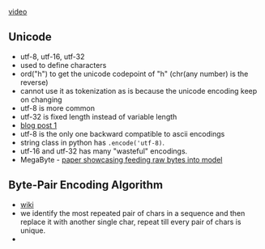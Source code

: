 [video](https://youtu.be/zduSFxRajkE)

## Unicode
- utf-8, utf-16, utf-32
- used to define characters
- ord("h") to get the unicode codepoint of "h" (chr(any number) is the reverse)
- cannot use it as tokenization as is because the unicode encoding keep on changing
- utf-8 is more common
- utf-32 is fixed length instead of variable length
- [blog post 1](https://www.reedbeta.com/blog/programmers-intro-to-unicode/) 
- utf-8 is the only one backward compatible to ascii encodings
- string class in python has `.encode('utf-8)`.
- utf-16 and utf-32 has many "wasteful" encodings.
- MegaByte - [paper showcasing feeding raw bytes into model](https://arxiv.org/abs/2305.07185)

## Byte-Pair Encoding Algorithm
- [wiki](https://en.wikipedia.org/wiki/Byte_pair_encoding)
- we identify the most repeated pair of chars in a sequence and then replace it with another single char, repeat till every pair of chars is unique.
- 